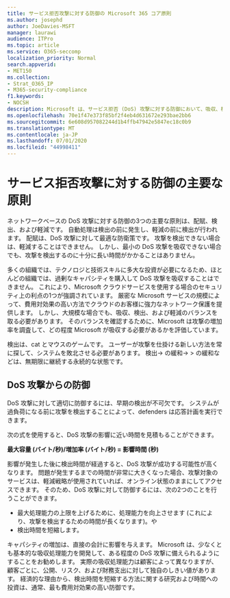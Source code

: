 ```yaml
---
title: サービス拒否攻撃に対する防御の Microsoft 365 コア原則
ms.author: josephd
author: JoeDavies-MSFT
manager: laurawi
audience: ITPro
ms.topic: article
ms.service: O365-seccomp
localization_priority: Normal
search.appverid:
- MET150
ms.collection:
- Strat_O365_IP
- M365-security-compliance
f1.keywords:
- NOCSH
description: Microsoft は、サービス拒否 (DoS) 攻撃に対する防御において、吸収、検出、軽減の中心となる原則を活用する方法について説明します。
ms.openlocfilehash: 70e1f47e373f85bf2f4eb4d631672e293bae2bb6
ms.sourcegitcommit: 6e608d957082244d1b4ffb47942e5847ec18c0b9
ms.translationtype: MT
ms.contentlocale: ja-JP
ms.lasthandoff: 07/01/2020
ms.locfileid: "44998411"
---
```

# <a name="core-principles-of-defense-against-denial-of-service-attacks"></a>サービス拒否攻撃に対する防御の主要な原則

ネットワークベースの DoS 攻撃に対する防御の3つの主要な原則は、配賦、検出、および軽減です。 自動処理は検出の前に発生し、軽減の前に検出が行われます。 配賦は、DoS 攻撃に対して最適な防衛策です。 攻撃を検出できない場合は、軽減することはできません。 しかし、最小の DoS 攻撃を吸収できない場合でも、攻撃を検出するのに十分に長い時間がかかることはありません。

多くの組織では、テクノロジと技術スキルに多大な投資が必要になるため、ほとんどの組織では、過剰なキャパシティを購入して DoS 攻撃を吸収することはできません。 これにより、Microsoft クラウドサービスを使用する場合のセキュリティ上の利点の1つが強調されています。 厳密な Microsoft サービスの規模によって、費用対効果の高い方法でクラウドのお客様に強力なネットワーク保護を提供します。 しかし、大規模な場合でも、吸収、検出、および軽減のバランスを取る必要があります。 そのバランスを確認するために、Microsoft は攻撃の増加率を調査して、どの程度 Microsoft が吸収する必要があるかを評価しています。

検出は、cat とマウスのゲームです。 ユーザーが攻撃を仕掛ける新しい方法を常に探して、システムを敗北させる必要があります。 検出-> の緩和-> > の緩和などは、無期限に継続する永続的な状態です。

## <a name="defending-against-dos-attacks"></a>DoS 攻撃からの防御

DoS 攻撃に対して適切に防御するには、早期の検出が不可欠です。 システムが過負荷になる前に攻撃を検出することによって、defenders は応答計画を実行できます。

次の式を使用すると、DoS 攻撃の影響に近い時間を見積もることができます。

   **最大容量 (バイト/秒)/増加率 (バイト/秒) = 影響時間 (秒)**

影響が発生した後に検出時間が経過すると、DoS 攻撃が成功する可能性が高くなります。 問題が発生するまでの時間が非常に大きくなった場合、攻撃対象のサービスは、軽減戦略が使用されていれば、オンライン状態のままにしてアクセスできます。 そのため、DoS 攻撃に対して防御するには、次の2つのことを行うことができます。

- 最大処理能力の上限を上げるために、処理能力を向上させます (これにより、攻撃を検出するための時間が長くなります)。や
- 検出時間を短縮します。

キャパシティの増加は、直接の会計に影響を与えます。 Microsoft は、少なくとも基本的な吸収処理能力を開発して、ある程度の DoS 攻撃に備えられるようにすることをお勧めします。 実際の吸収処理能力は顧客によって異なりますが、顧客ごとに、公開、リスク、および財務支出に対して独自のしきい値があります。 経済的な理由から、検出時間を短縮する方法に関する研究および時間への投資は、通常、最も費用対効果の高い防御です。
